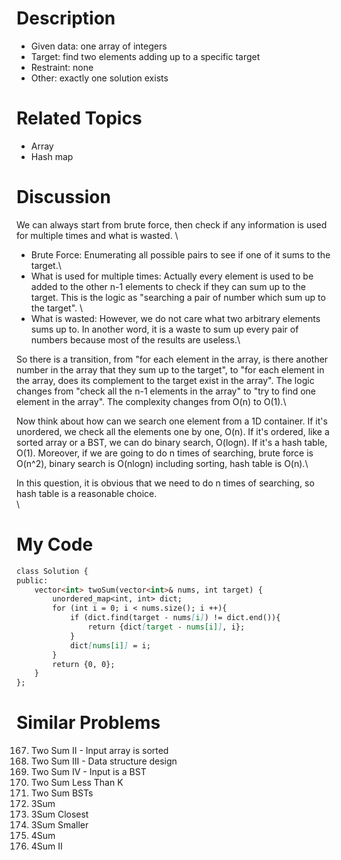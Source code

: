 Description
================
* Given data: one array of integers
* Target: find two elements adding up to a specific target
* Restraint: none
* Other: exactly one solution exists

Related Topics
================
* Array
* Hash map

Discussion
================
We can always start from brute force, then check if any information is used for multiple times and what is wasted. \
* Brute Force: Enumerating all possible pairs to see if one of it sums to the target.\
* What is used for multiple times: Actually every element is used to be added to the other n-1 elements to check if they can sum up to the target. This is the logic as "searching a pair of number which sum up to the target". \
* What is wasted: However, we do not care what two arbitrary elements sums up to.  In another word, it is a waste to sum up every pair of numbers because most of the results are useless.\

So there is a transition, from "for each element in the array, is there another number in the array that they sum up to the target", to "for each element in the array, does its complement to the target exist in the array". The logic changes from "check all the n-1 elements in the array" to "try to find one element in the array". The complexity changes from O(n) to O(1).\

Now think about how can we search one element from a 1D container. If it's unordered, we check all the elements one by one, O(n). If it's ordered, like a sorted array or a BST, we can do binary search, O(logn). If it's a hash table, O(1). Moreover, if we are going to do n times of searching, brute force is O(n^2), binary search is O(nlogn) including sorting, hash table is O(n).\

In this question, it is obvious that we need to do n times of searching, so hash table is a reasonable choice.\
\

My Code
================

```md
class Solution {
public:
    vector<int> twoSum(vector<int>& nums, int target) {
        unordered_map<int, int> dict;
        for (int i = 0; i < nums.size(); i ++){
            if (dict.find(target - nums[i]) != dict.end()){
                return {dict[target - nums[i]], i};
            }
            dict[nums[i]] = i;
        }
        return {0, 0};
    }
};
```

Similar Problems
===============
167. Two Sum II - Input array is sorted
170. Two Sum III - Data structure design
653. Two Sum IV - Input is a BST
1099. Two Sum Less Than K
1214. Two Sum BSTs
15. 3Sum
16. 3Sum Closest
259. 3Sum Smaller
18. 4Sum
454. 4Sum II